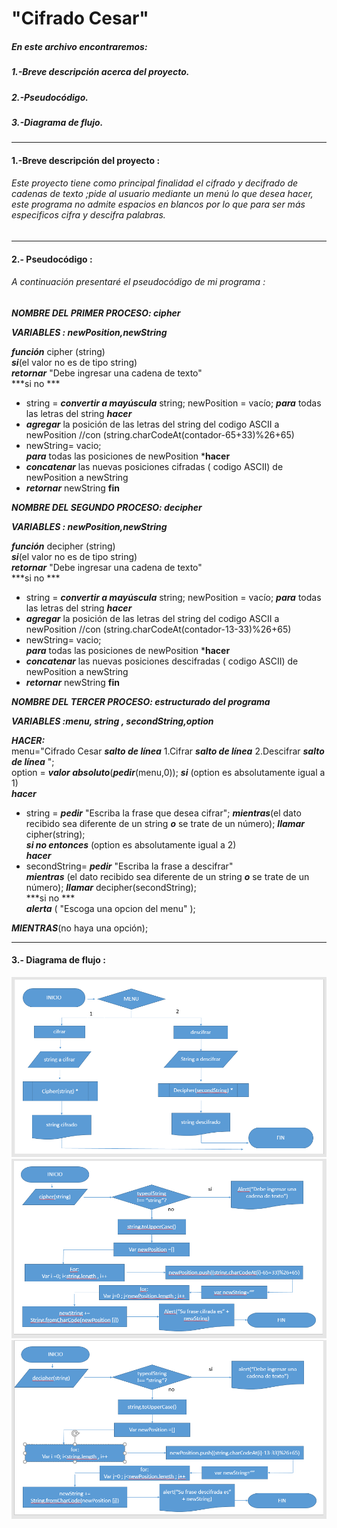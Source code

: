 # "Cifrado Cesar"

##### En este archivo encontraremos:
##### 1.-Breve descripción acerca del proyecto.
##### 2.-Pseudocódigo.
##### 3.-Diagrama de flujo.
***
#### 1.-Breve descripción del proyecto :
###### Este proyecto tiene como principal finalidad el cifrado y decifrado de cadenas de texto ;pide al usuario mediante un menú lo que desea hacer, este programa no admite espacios en blancos por lo que para ser más especificos cifra y descifra palabras.

***
#### 2.- Pseudocódigo :
###### A continuación presentaré el pseudocódigo de mi programa :
***NOMBRE DEL PRIMER PROCESO: cipher***

***VARIABLES : newPosition,newString***

***función*** cipher (string)    
***si***(el valor no es de tipo string)   
***retornar*** "Debe ingresar una cadena de texto"  
***si no ***
* string = ***convertir a mayúscula*** string;
newPosition = vacío;
***para*** todas las letras del string ***hacer***  
* ***agregar*** la posición de las letras del string del codigo ASCII a newPosition //con (string.charCodeAt(contador-65+33)%26+65)    
* newString= vacio;  
***para***
 todas las posiciones de newPosition ***hacer**
*  ***concatenar*** las nuevas posiciones cifradas ( codigo ASCII) de newPosition a newString
* ***retornar*** newString **fin**   


***NOMBRE DEL SEGUNDO PROCESO: decipher***

***VARIABLES : newPosition,newString***

***función*** decipher (string)    
***si***(el valor no es de tipo string)   
***retornar*** "Debe ingresar una cadena de texto"  
***si no ***
* string = ***convertir a mayúscula*** string;
newPosition = vacío;
***para*** todas las letras del string ***hacer***  
* ***agregar*** la posición de las letras del string del codigo ASCII a newPosition //con (string.charCodeAt(contador-13-33)%26+65)  
* newString= vacio;  
***para***
 todas las posiciones de newPosition ***hacer**
*  ***concatenar*** las nuevas posiciones descifradas ( codigo ASCII) de newPosition a newString
* ***retornar*** newString **fin**   


***NOMBRE DEL TERCER  PROCESO: estructurado del programa***

***VARIABLES :menu, string , secondString,option***  

***HACER:***     
menu="Cifrado Cesar ***salto de línea*** 1.Cifrar ***salto de línea*** 2.Descifrar ***salto de línea*** ";   
option = ***valor absoluto***(***pedir***(menu,0));
***si*** (option es absolutamente igual a 1)   
***hacer***
* string = ***pedir*** "Escriba la frase que desea cifrar";
***mientras***(el dato recibido  sea diferente de un string ***o*** se trate de un número);
***llamar*** cipher(string);  
***si no entonces*** (option es absolutamente igual a 2)   
***hacer***   
* secondString= ***pedir*** "Escriba la frase a descifrar"   
***mientras*** (el dato recibido  sea diferente de un string ***o*** se trate de un número);
***llamar*** decipher(secondString);   
***si no ***    
***alerta*** ( "Escoga una opcion del menu" );   

***MIENTRAS***(no haya una opción);    
***   
#### 3.- Diagrama de flujo :   

![diagrama tarjeta 1][1]  ![diagrama tarjeta 2][2]  ![diagrama tarjeta 3][3]

   [1]: assets/docs/diagrama_cifrado1.png
   [2]:assets/docs/diagrama_cifrado2.png   
   [3]: assets/docs/diagrama_cifrado3.png
